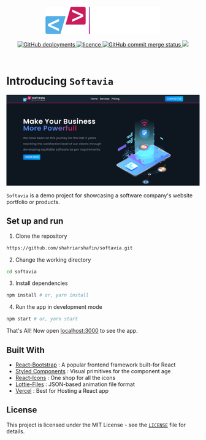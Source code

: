 <p align="center">
    <img src="./src/assets/images/logo.svg" alt="Logo" width="300">
</p>

<p align="center">
<a href="" target="blank">
<img alt="GitHub deployments" src="https://img.shields.io/github/deployments/shahriarshafin/softavia/production?label=vercel&logo=vercel&logoColor=vercel&style=flat-square">
</a>
<a href="https://github.com/shahriarshafin/softavia/blob/master/LICENSE" target="blank">
<img src="https://img.shields.io/badge/License-MIT-blue?style=flat-square" alt="licence" />
</a>
<a href="https://github.com/shahriarshafin/softavia/commits/master" target="blank">
<img alt="GitHub commit merge status" src="https://img.shields.io/github/commit-status/shahriarshafin/softavia/master/efc47576d96123509711d275c6fe613a3bfe4b94?style=flat-square"/>
</a>
<a href="https://twitter.com/intent/tweet?text=👋%20Check%20this%20amazing%20app!%20https://softavia.vercel.app/,%20created%20by%20@connectshafin">
<img src="https://img.shields.io/twitter/url?label=Share%20on%20Twitter&style=social&url=https%3A%2F%2Fgithub.com%2Fshahriar%2Fshafin">
</a>
</p>

<br/>

# Introducing `Softavia`

<p align="center">
    <img src="./src/assets/images/screenshot.png" alt="Logo" width="" height="">
</p>

`Softavia` is a demo project for showcasing a software company's website portfolio or products.


## Set up and run

1. Clone the repository

```bash
https://github.com/shahriarshafin/softavia.git
```

2. Change the working directory

```bash
cd softavia
```

3. Install dependencies

```bash
npm install # or, yarn install
```

4. Run the app in development mode

```bash
npm start # or, yarn start
```
That's All! Now open [localhost:3000](http://localhost:3000/) to see the app.

## Built With
- [React-Bootstrap](https://react-bootstrap.github.io/) : A popular frontend framework built-for React
- [Styled Components](https://styled-components.com/) : Visual primitives for the component age
- [React-Icons](https://react-icons.github.io/react-icons/) : One shop for all the icons
- [Lottie-Files](https://lottiefiles.com/) : JSON-based animation file format
- [Vercel](http://vercel.com/) : Best for Hosting a React app

## License
This project is licensed under the MIT License - see the [`LICENSE`](LICENSE) file for details.